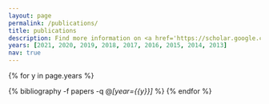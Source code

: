 ```yaml
---
layout: page
permalink: /publications/
title: publications
description: Find more information on <a href='https://scholar.google.com/citations?user=zyd3R2X4AAAAJ&hl=en'>Google scholar</a>. 
years: [2021, 2020, 2019, 2018, 2017, 2016, 2015, 2014, 2013]
nav: true
---
```


<div class="publications">

{% for y in page.years %}
  <!-- <h2 class="year">{{y}}</h2> -->
  {% bibliography -f papers -q @*[year={{y}}]* %}
{% endfor %}

</div>